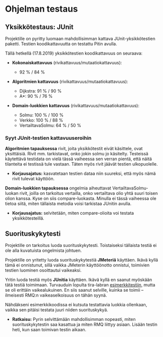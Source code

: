 # Ohjelman testaus

## Yksikkötestaus: JUnit

Projektille on pyritty luomaan mahdollisimman kattava JUnit-yksikkötestien paketti. Testien koodikattavuutta on testattu Pitin avulla.

Tällä hetkellä (17.8.2019) yksikkötestien koodikattavuus on seuraava:

* **Kokonaiskattavuus** (rivikattavuus/mutaatiokattavuus):
	- 92 % / 84 %

* **Algoritmien kattavuus** (rivikattavuus/mutaatiokattavuus):
	- Dijkstra: 91 % / 90 %
	- A*: 90 % / 76 %

* **Domain-luokkien kattavuus** (rivikattavuus/mutaatiokattavuus):
	- Solmu: 100 % / 100 %
	- Verkko: 100 % / 88 %
	- VertailtavaSolmu: 64 % / 50 %

### Syyt JUnit-testien kattavuuseroihin

**Algoritmien tapauksessa** rivit, joita yksikkötestit eivät käsittele, ovat yksittäisiä. Rivit mm. tarkistavat, onko jokin solmu jo käsitelty. Testeissä käytettävä testidata on vielä tässä vaiheessa sen verran pientä, että näitä tilanteita ei testissä tule vastaan. Täten myös rivit jäävät testien ulkopuolelle.
* __Korjausajatus:__ kasvatetaan testien dataa niin suureksi, että myös nämä rivit tulevat käyttöön.

**Domain-luokkien tapauksessa** ongelmia aiheuttavat VertailtavaSolmu-luokan rivit, joilla on tarkoitus vertailla, onko vertailtava olio yhtä suuri toisen olion kanssa. Kyse on siis compare-luokasta. Minulla ei tässä vaiheessa ole tietoa siitä, miten tällaista metodia voisi tarkistaa JUnitin avulla.
* __Korjausajatus:__ selvitetään, miten compare-olioita voi testata yksikkötesteillä.


## Suorituskykytesti

Projektille on tarkoitus luoda suorituskykytesti. Toistaiseksi tällaista testiä ei ole alla kuvatuista ongelmista johtuen.

Projektille on yritetty luoda suorituskykytestiä **JMeteriä** käyttäen. Ikävä kyllä tämä ei onnistunut, sillä vaikka JMeterin käyttöönotto onnistui, toimivien testien luominen osoittautui vaikeaksi.

Yritin luoda testiä myös **JUnitia** käyttäen. Ikävä kyllä en saanut myöskään tätä testiä toimimaan. Turvauduin lopulta tira-labran [esimerkkitestiin](https://github.com/TiraLabra/Testing-and-rmq/tree/master/src/main/java/rmq/util), mutta se oli erittäin vaikealukuinen. En siis saanut selville, kuinka se toimii – ilmeisesti RMQ:n vaikeaselkoisuus on tähän syynä.

Nähdäkseni esimerkkikoodissa ei kutsuta testattavia luokkia ollenkaan, vaikka sen pitäisi testata juuri niiden suorituskykyä.

* __Ratkaisu:__ Pyrin selvittämään mahdollisimman nopeasti, miten suorituskykytestin saa kasattua ja miten RMQ liittyy asiaan. Lisään testin heti, kun saan toimivan testin aikaan.
